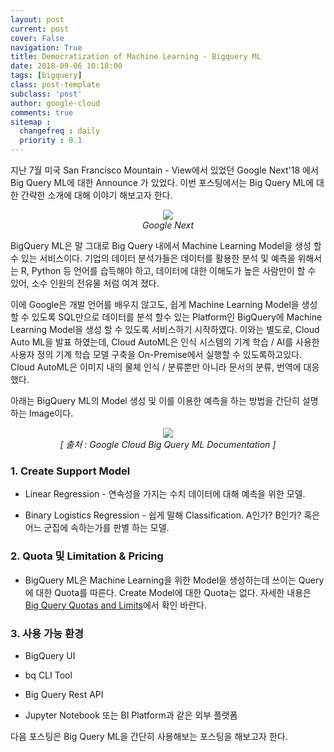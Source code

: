 ```yaml
---
layout: post
current: post
cover: False
navigation: True
title: Democratization of Machine Learning - Bigquery ML
date: 2018-09-06 10:18:00
tags: [bigquery]
class: post-template
subclass: 'post'
author: google-cloud
comments: true
sitemap :
  changefreq : daily
  priority : 0.1
---
```


지난 7월 미국 San Francisco Mountain - View에서 있었던 Google Next'18 에서 Big Query ML에 대한 Announce 가 있었다. 이번 포스팅에서는 Big Query ML에 대한 간략한 소개에 대해 이야기 해보고자 한다. 

<center>
    <img src="https://lh3.googleusercontent.com/-yYQHr3BnoKU/WvsR07QaYiI/AAAAAAAABgA/V2WfyrpctnInmJb-9B9E-MuMQ7ehPdzkgCJoC/w530-h298-n-rw/NEXT_2018_COLOR_TWITTER%2B%25284%2529.gif"/>
    <br/>
	<em>Google Next</em>
</center>



BigQuery ML은 말 그대로 Big Query 내에서 Machine Learning Model을 생성 할 수 있는 서비스이다. 기업의 데이터 분석가들은 데이터를 활용한 분석 및 예측을 위해서는 R, Python 등 언어를 습득해야 하고, 데이터에 대한 이해도가 높은 사람만이 할 수 있어, 소수 인원의 전유물 처럼 여겨 졌다. 

이에 Google은 개발 언어를 배우지 않고도, 쉽게 Machine Learning Model을 생성 할 수 있도록 SQL만으로 데이터를 분석 할수 있는 Platform인 BigQuery에 Machine Learning Model을 생성 할 수 있도록 서비스하기 시작하였다. 이와는 별도로, Cloud Auto ML을 발표 하였는데, Cloud AutoML은 인식 시스템의 기계 학습 / AI를 사용한 사용자 정의 기계 학습 모델 구축을 On-Premise에서 실행할 수 있도록하고있다. Cloud AutoML은 이미지 내의 물체 인식 / 분류뿐만 아니라 문서의 분류, 번역에 대응 했다.



아래는 BigQuery ML의 Model 생성 및 이를 이용한 예측을 하는 방법을 간단히 설명하는 Image이다. 

<center>
    <img src="https://cloud.google.com/images/products/bigquery/bigquery-ml.gif"/>
    <br/>
	<em>[ 출처 : Google Cloud Big Query ML Documentation ]</em>
</center>



### 1. Create Support Model

- Linear Regression - 연속성을 가지는 수치 데이터에 대해 예측을 위한 모델.

- Binary Logistics Regression - 쉽게 말해 Classification. A인가? B인가? 혹은 어느 군집에 속하는가를 판별 하는 모델.





### 2. Quota 및 Limitation & Pricing

- BigQuery ML은 Machine Learning을 위한 Model을 생성하는데 쓰이는 Query에 대한 Quota를 따른다. Create Model에 대한 Quota는 없다. 자세한 내용은 [Big Query Quotas and Limits](https://cloud.google.com/bigquery/quotas)에서 확인 바란다.



### 3. 사용 가능 환경

- BigQuery UI

- bq CLI Tool

- Big Query Rest API 

- Jupyter Notebook 또는 BI Platform과 같은 외부 플랫폼



다음 포스팅은 Big Query ML을 간단히 사용해보는 포스팅을 해보고자 한다. 
